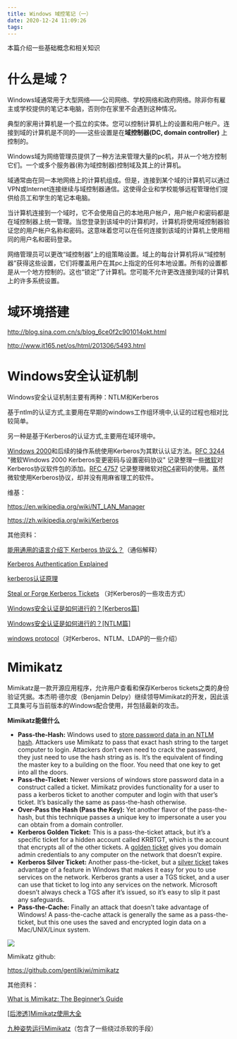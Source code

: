 ```yaml
---
title: Windows 域控笔记（一）
date: 2020-12-24 11:09:26
tags:
---
```


本篇介绍一些基础概念和相关知识

<!-- more -->

# 什么是域？

Windows域通常用于大型网络——公司网络、学校网络和政府网络。除非你有雇主或学校提供的笔记本电脑，否则你在家里不会遇到这种情况。

典型的家用计算机是一个孤立的实体。您可以控制计算机上的设置和用户帐户。连接到域的计算机是不同的——这些设置是在**域控制器(DC, domain controller)** 上控制的。

Windows域为网络管理员提供了一种方法来管理大量的pc机，并从一个地方控制它们。一个或多个服务器(称为域控制器)控制域及其上的计算机。

域通常由在同一本地网络上的计算机组成。但是，连接到某个域的计算机可以通过VPN或Internet连接继续与域控制器通信。这使得企业和学校能够远程管理他们提供给员工和学生的笔记本电脑。

当计算机连接到一个域时，它不会使用自己的本地用户帐户，用户帐户和密码都是在域控制器上统一管理。当您登录到该域中的计算机时，计算机将使用域控制器验证您的用户帐户名称和密码。这意味着您可以在任何连接到该域的计算机上使用相同的用户名和密码登录。

网络管理员可以更改“域控制器”上的组策略设置。域上的每台计算机将从“域控制器”获得这些设置，它们将覆盖用户在其pc上指定的任何本地设置。所有的设置都是从一个地方控制的。这也“锁定”了计算机。您可能不允许更改连接到域的计算机上的许多系统设置。



# 域环境搭建

http://blog.sina.com.cn/s/blog_6ce0f2c901014okt.html

http://www.it165.net/os/html/201306/5493.html



# Windows安全认证机制

Windows安全认证机制主要有两种：NTLM和Kerberos

基于ntlm的认证方式,主要用在早期的windows工作组环境中,认证的过程也相对比较简单。

另一种是基于Kerberos的认证方式,主要用在域环境中。

[Windows 2000](https://zh.wikipedia.org/wiki/Windows_2000)和后续的操作系统使用Kerberos为其默认认证方法。[RFC 3244](https://tools.ietf.org/html/rfc3244) "微软Windows 2000 Kerberos变更密码与设置密码协议" 记录整理一些[微软](https://zh.wikipedia.org/wiki/微软)对Kerberos协议软件包的添加。[RFC 4757](https://tools.ietf.org/html/rfc4757) 记录整理微软对[RC4](https://zh.wikipedia.org/wiki/RC4)密码的使用。虽然微软使用Kerberos协议，却并没有用麻省理工的软件。

维基：

https://en.wikipedia.org/wiki/NT_LAN_Manager

https://zh.wikipedia.org/wiki/Kerberos

其他资料：

[能用通用的语言介绍下 Kerberos 协议么？](https://www.zhihu.com/question/22177404)（通俗解释）

[Kerberos Authentication Explained](https://www.varonis.com/blog/kerberos-authentication-explained/)

[kerberos认证原理](https://blog.csdn.net/wulantian/article/details/42418231)

[Steal or Forge Kerberos Tickets](https://attack.mitre.org/techniques/T1558/) （对Kerberos的一些攻击方式）

[Windows安全认证是如何进行的？[Kerberos篇]](https://www.cnblogs.com/artech/archive/2011/01/24/kerberos.html)

[Windows安全认证是如何进行的？[NTLM篇]](https://www.cnblogs.com/artech/archive/2011/01/25/NTLM.html)

[windows protocol](https://daiker.gitbook.io/windows-protocol/)（对Kerberos、NTLM、LDAP的一些介绍）



# Mimikatz

Mimikatz是一款开源应用程序，允许用户查看和保存Kerberos tickets之类的身份验证凭据。本杰明·德尔皮（Benjamin Delpy）继续领导Mimikatz的开发，因此该工具集可与当前版本的Windows配合使用，并包括最新的攻击。

**Mimikatz能做什么**

- **Pass-the-Hash:** Windows used to [store password data in an NTLM hash](https://www.varonis.com/blog/windows-10-authentication-the-end-of-pass-the-hash/). Attackers use Mimikatz to pass that exact hash string to the target computer to login. Attackers don’t even need to crack the password, they just need to use the hash string as is. It’s the equivalent of finding the master key to a building on the floor. You need that one key to get into all the doors.
- **Pass-the-Ticket:** Newer versions of windows store password data in a construct called a ticket.  Mimikatz provides functionality for a user to pass a kerberos ticket to another computer and login with that user’s ticket. It’s basically the same as pass-the-hash otherwise.
- **Over-Pass the Hash (Pass the Key):** Yet another flavor of the pass-the-hash, but this technique passes a unique key to impersonate a user you can obtain from a domain controller.
- **Kerberos Golden Ticket:** This is a pass-the-ticket attack, but it’s a specific ticket for a hidden account called KRBTGT, which is the account that encrypts all of the other tickets. A [golden ticket](https://www.varonis.com/blog/kerberos-how-to-stop-golden-tickets/) gives you domain admin credentials to any computer on the network that doesn’t expire.
- **Kerberos Silver Ticket:** Another pass-the-ticket, but a [silver ticket](https://www.varonis.com/blog/kerberos-attack-silver-ticket/) takes advantage of a feature in Windows that makes it easy for you to use services on the network. Kerberos grants a user a TGS ticket, and a user can use that ticket to log into any services on the network. Microsoft doesn’t always check a TGS after it’s issued, so it’s easy to slip it past any safeguards.
- **Pass-the-Cache:** Finally an attack that doesn’t take advantage of Windows! A pass-the-cache attack is generally the same as a pass-the-ticket, but this one uses the saved and encrypted login data on a Mac/UNIX/Linux system.

![](https://blogvaronis2.wpengine.com/wp-content/uploads/2018/12/what-can-mimikatz-do@2x-1-960x669.png)

Mimikatz github: 

https://github.com/gentilkiwi/mimikatz

其他资料：

[What is Mimikatz: The Beginner’s Guide](https://www.varonis.com/blog/what-is-mimikatz/)

[[后渗透]Mimikatz使用大全](https://www.cnblogs.com/-mo-/p/11890232.html)

[九种姿势运行Mimikatz](https://www.freebuf.com/articles/web/176796.html)（包含了一些绕过杀软的手段）

